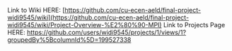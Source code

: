 Link to Wiki HERE: [https://github.com/cu-ecen-aeld/final-project-widi9545/wiki](https://github.com/cu-ecen-aeld/final-project-widi9545/wiki/Project-Overview-%E2%80%90-MPI)
Link to Projects Page HERE: https://github.com/users/widi9545/projects/1/views/1?groupedBy%5BcolumnId%5D=199527338
